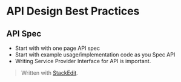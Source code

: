 # API Design Best Practices

## API Spec
* Start with with one page API spec
* Start with example usage/implementation code as you Spec API
* Writing Service Provider Interface for API is important.
> Written with [StackEdit](https://stackedit.io/).
<!--stackedit_data:
eyJoaXN0b3J5IjpbLTE3MzMzMDMyMjUsMTQ1MTM3NzYwMl19
-->